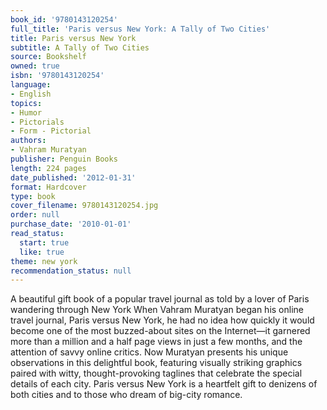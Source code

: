 ```yaml
---
book_id: '9780143120254'
full_title: 'Paris versus New York: A Tally of Two Cities'
title: Paris versus New York
subtitle: A Tally of Two Cities
source: Bookshelf
owned: true
isbn: '9780143120254'
language:
- English
topics:
- Humor
- Pictorials
- Form - Pictorial
authors:
- Vahram Muratyan
publisher: Penguin Books
length: 224 pages
date_published: '2012-01-31'
format: Hardcover
type: book
cover_filename: 9780143120254.jpg
order: null
purchase_date: '2010-01-01'
read_status:
  start: true
  like: true
theme: new york
recommendation_status: null
---
```

A beautiful gift book of a popular travel journal as told by a lover of Paris wandering through New York
When Vahram Muratyan began his online travel journal, Paris versus New York, he had no idea how quickly it would become one of the most buzzed-about sites on the Internet—it garnered more than a million and a half page views in just a few months, and the attention of savvy online critics. Now Muratyan presents his unique observations in this delightful book, featuring visually striking graphics paired with witty, thought-provoking taglines that celebrate the special details of each city. Paris versus New York is a heartfelt gift to denizens of both cities and to those who dream of big-city romance.
